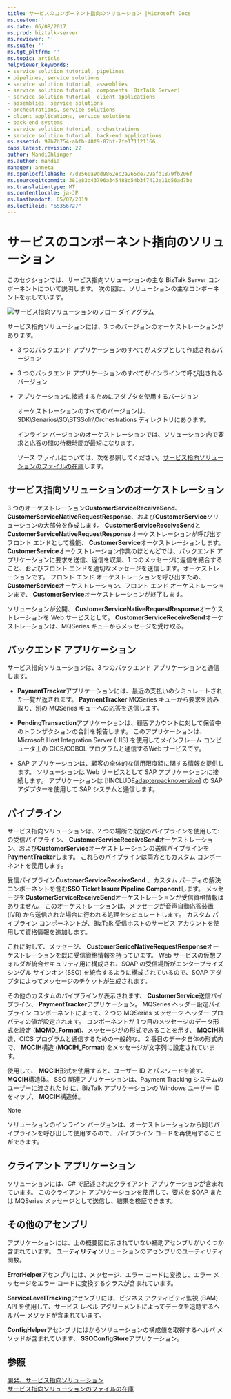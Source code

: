 ```yaml
---
title: サービスのコンポーネント指向のソリューション |Microsoft Docs
ms.custom: ''
ms.date: 06/08/2017
ms.prod: biztalk-server
ms.reviewer: ''
ms.suite: ''
ms.tgt_pltfrm: ''
ms.topic: article
helpviewer_keywords:
- service solution tutorial, pipelines
- pipelines, service solutions
- service solution tutorial, assemblies
- service solution tutorial, components [BizTalk Server]
- service solution tutorial, client applications
- assemblies, service solutions
- orchestrations, service solutions
- client applications, service solutions
- back-end systems
- service solution tutorial, orchestrations
- service solution tutorial, back-end applications
ms.assetid: 97b7b754-abfb-48f9-87bf-7fe171121166
caps.latest.revision: 22
author: MandiOhlinger
ms.author: mandia
manager: anneta
ms.openlocfilehash: 77d8560a9dd9862ec2a265de729afd1879fb206f
ms.sourcegitcommit: 381e83d43796a345488d54b3f7413e11d56ad7be
ms.translationtype: MT
ms.contentlocale: ja-JP
ms.lasthandoff: 05/07/2019
ms.locfileid: "65356727"
---
```

# <a name="components-of-the-service-oriented-solution"></a>サービスのコンポーネント指向のソリューション
このセクションでは、サービス指向ソリューションの主な BizTalk Server コンポーネントについて説明します。 次の図は、ソリューションの主なコンポーネントを示しています。  
  
 ![サービス指向ソリューションのフロー ダイアグラム](../core/media/service-oriented-flow-diagram.gif "Service_Oriented_Flow_Diagram")  
  
 サービス指向ソリューションには、3 つのバージョンのオーケストレーションがあります。  
  
- 3 つのバックエンド アプリケーションのすべてがスタブとして作成されるバージョン  
  
- 3 つのバックエンド アプリケーションのすべてがインラインで呼び出されるバージョン  
  
- アプリケーションに接続するためにアダプタを使用するバージョン  
  
  オーケストレーションのすべてのバージョンは、SDK\Senarios\SO\BTSSoln\Orchestrations ディレクトリにあります。  
  
  インライン バージョンのオーケストレーションでは、ソリューション内で要求と応答の間の待機時間が最短になります。  
  
  ソース ファイルについては、次を参照してください。[サービス指向ソリューションのファイルの在庫](../core/file-inventory-for-the-service-oriented-solution.md)します。  
  
## <a name="orchestrations-in-the-service-oriented-solution"></a>サービス指向ソリューションのオーケストレーション  
 3 つのオーケストレーション**CustomerServiceReceiveSend**、 **CustomerServiceNativeRequestResponse**、および**CustomerService**ソリューションの大部分を作成します。 **CustomerServiceReceiveSend**と**CustomerServiceNativeRequestResponse**オーケストレーションが呼び出すフロント エンドとして機能、 **CustomerService**オーケストレーションします。 **CustomerService**オーケストレーション作業のほとんどでは、バックエンド アプリケーションに要求を送信、返信を収集、1 つのメッセージに返信を結合すること、およびフロント エンドを適切なメッセージを送信します。オーケストレーションです。 フロント エンド オーケストレーションを呼び出すため、 **CustomerService**オーケストレーション、フロント エンド オーケストレーションまで、 **CustomerService**オーケストレーションが終了します。  
  
 ソリューションが公開、 **CustomerServiceNativeRequestResponse**オーケストレーションを Web サービスとして。 **CustomerServiceReceiveSend**オーケストレーションは、MQSeries キューからメッセージを受け取る。  
  
## <a name="back-end-applications"></a>バックエンド アプリケーション  
 サービス指向ソリューションは、3 つのバックエンド アプリケーションと通信します。  
  
- **PaymentTracker**アプリケーションには、最近の支払いのシミュレートされた一覧が返されます。 **PaymentTracker** MQSeries キューから要求を読み取り、別の MQSeries キューへの応答を送信します。  
  
- **PendingTransaction**アプリケーションは、顧客アカウントに対して保留中のトランザクションの合計を報告します。 このアプリケーションは、Microsoft Host Integration Server (HIS) を使用してメインフレーム コンピュータ上の CICS/COBOL プログラムと通信するWeb サービスです。  
  
- SAP アプリケーションは、顧客の全体的な信用限度額に関する情報を提供します。 ソリューションは Web サービスとして SAP アプリケーションに接続します。 アプリケーションは [!INCLUDE[adapterpacknoversion](../includes/adapterpacknoversion-md.md)] の SAP アダプターを使用して SAP システムと通信します。  
  
## <a name="pipelines"></a>パイプライン  
 サービス指向ソリューションは、2 つの場所で既定のパイプラインを使用して: の受信パイプライン、 **CustomerServiceReceiveSend**オーケストレーション、および**CustomerService**オーケストレーションの送信パイプラインを**PaymentTracker**します。 これらのパイプラインは両方ともカスタム コンポーネントを使用します。  
  
 受信パイプライン**CustomerServiceReceiveSend** 、カスタム パーティの解決コンポーネントを含む**SSO Ticket Issuer Pipeline Component**します。 メッセージを**CustomerServiceReceiveSend**オーケストレーションが受信資格情報はありません。 このオーケストレーションは、メッセージが音声自動応答装置 (IVR) から送信された場合に行われる処理をシミュレートします。 カスタム パイプライン コンポーネントが、BizTalk 受信ホストのサービス アカウントを使用して資格情報を追加します。  
  
 これに対して、メッセージ、 **CustomerSericeNativeRequestResponse**オーケストレーションを既に受信資格情報を持っています。 Web サービスの仮想フォルダが統合セキュリティ用に構成され、SOAP の受信場所がエンタープライズ シングル サインオン (SSO) を統合するように構成されているので、SOAP アダプタによってメッセージのチケットが生成されます。  
  
 その他のカスタムのパイプラインが表示されます、 **CustomerService**送信パイプライン、 **PaymentTracker**アプリケーション。 MQSeries ヘッダー設定パイプライン コンポーネントによって、2 つの MQSeries メッセージ ヘッダー プロパティの値が設定されます。 コンポーネントが 1 つ目のメッセージのデータ形式を設定 (**MQMD_Format**)、メッセージがの形式であることを示す、 **MQCIH**構造、CICS プログラムと通信するための一般的な。 2 番目のデータ自体の形式内で、 **MQCIH**構造 (**MQCIH_Format**) をメッセージが文字列に設定されています。  
  
 使用して、 **MQCIH**形式を使用すると、ユーザー ID とパスワードを渡す、 **MQCIH**構造体。 SSO 関連アプリケーションは、Payment Tracking システムのユーザーに渡された Id に、BizTalk アプリケーションの Windows ユーザー ID をマップ、 **MQCIH**構造体。  
  
> [!NOTE]
>  ソリューションのインライン バージョンは、オーケストレーションから同じパイプラインを呼び出して使用するので、 パイプライン コードを再使用することができます。  
  
## <a name="client-application"></a>クライアント アプリケーション  
 ソリューションには、C# で記述されたクライアント アプリケーションが含まれています。 このクライアント アプリケーションを使用して、要求を SOAP または MQSeries メッセージとして送信し、結果を検証できます。  
  
## <a name="other-assemblies"></a>その他のアセンブリ  
 アプリケーションには、上の概要図に示されていない補助アセンブリがいくつか含まれています。 **ユーティリティ**ソリューションのアセンブリのユーティリティ関数。  
  
 **ErrorHelper**アセンブリには、メッセージ、エラー コードに変換し、エラー メッセージをエラー コードに変換するクラスが含まれています。  
  
 **ServiceLevelTracking**アセンブリには、ビジネス アクティビティ監視 (BAM) API を使用して、サービス レベル アグリーメントによってデータを追跡するヘルパー メソッドが含まれています。  
  
 **ConfigHelper**アセンブリにはからソリューションの構成値を取得するヘルパ メソッドが含まれています、 **SSOConfigStore**アプリケーション。  
  
## <a name="see-also"></a>参照  
 [開発、サービス指向ソリューション](../core/developing-a-service-oriented-solution.md)   
 [サービス指向ソリューションのファイルの在庫](../core/file-inventory-for-the-service-oriented-solution.md)